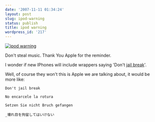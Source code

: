```yaml
---
date: '2007-11-11 01:34:24'
layout: post
slug: ipod-warning
status: publish
title: ipod warning
wordpress_id: '217'
---
```


[![ipod warning](http://journal.paul.querna.org/wp-content/uploads/2007/11/photo.jpg)](http://journal.paul.querna.org/wp-content/uploads/2007/11/photo.jpg)

Don't steal music. Thank You Apple for the reminder.

I wonder if new IPhones will include wrappers saying 'Don't [jail break](http://jailbreakme.com/)'.

Well, of course they won't this is Apple we are talking about, it would be more like:


    Don't jail break

    No encarcele la rotura

    Setzen Sie nicht Bruch gefangen

    _壊れ目を拘留してはいけない

